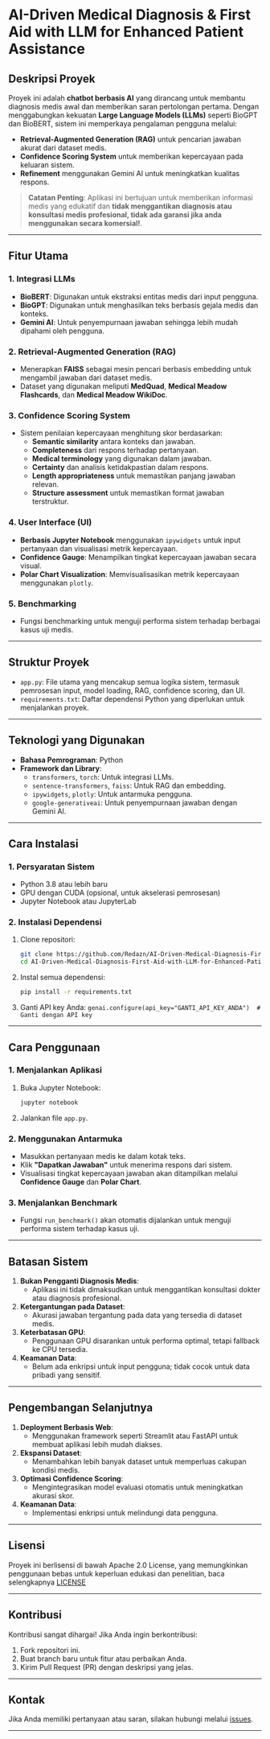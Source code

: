 
# **AI-Driven Medical Diagnosis & First Aid with LLM for Enhanced Patient Assistance**

## **Deskripsi Proyek**
Proyek ini adalah **chatbot berbasis AI** yang dirancang untuk membantu diagnosis medis awal dan memberikan saran pertolongan pertama. Dengan menggabungkan kekuatan **Large Language Models (LLMs)** seperti BioGPT dan BioBERT, sistem ini memperkaya pengalaman pengguna melalui:
- **Retrieval-Augmented Generation (RAG)** untuk pencarian jawaban akurat dari dataset medis.
- **Confidence Scoring System** untuk memberikan kepercayaan pada keluaran sistem.
- **Refinement** menggunakan Gemini AI untuk meningkatkan kualitas respons.

> **Catatan Penting**:
> Aplikasi ini bertujuan untuk memberikan informasi medis yang edukatif dan **tidak menggantikan diagnosis atau konsultasi medis profesional, tidak ada garansi jika anda menggunakan secara komersial!**.

---

## **Fitur Utama**
### **1. Integrasi LLMs**
- **BioBERT**: Digunakan untuk ekstraksi entitas medis dari input pengguna.
- **BioGPT**: Digunakan untuk menghasilkan teks berbasis gejala medis dan konteks.
- **Gemini AI**: Untuk penyempurnaan jawaban sehingga lebih mudah dipahami oleh pengguna.

### **2. Retrieval-Augmented Generation (RAG)**
- Menerapkan **FAISS** sebagai mesin pencari berbasis embedding untuk mengambil jawaban dari dataset medis.
- Dataset yang digunakan meliputi **MedQuad**, **Medical Meadow Flashcards**, dan **Medical Meadow WikiDoc**.

### **3. Confidence Scoring System**
- Sistem penilaian kepercayaan menghitung skor berdasarkan:
  - **Semantic similarity** antara konteks dan jawaban.
  - **Completeness** dari respons terhadap pertanyaan.
  - **Medical terminology** yang digunakan dalam jawaban.
  - **Certainty** dan analisis ketidakpastian dalam respons.
  - **Length appropriateness** untuk memastikan panjang jawaban relevan.
  - **Structure assessment** untuk memastikan format jawaban terstruktur.

### **4. User Interface (UI)**
- **Berbasis Jupyter Notebook** menggunakan `ipywidgets` untuk input pertanyaan dan visualisasi metrik kepercayaan.
- **Confidence Gauge**: Menampilkan tingkat kepercayaan jawaban secara visual.
- **Polar Chart Visualization**: Memvisualisasikan metrik kepercayaan menggunakan `plotly`.

### **5. Benchmarking**
- Fungsi benchmarking untuk menguji performa sistem terhadap berbagai kasus uji medis.

---

## **Struktur Proyek**
- `app.py`: File utama yang mencakup semua logika sistem, termasuk pemrosesan input, model loading, RAG, confidence scoring, dan UI.
- `requirements.txt`: Daftar dependensi Python yang diperlukan untuk menjalankan proyek.

---

## **Teknologi yang Digunakan**
- **Bahasa Pemrograman**: Python
- **Framework dan Library**:
  - `transformers`, `torch`: Untuk integrasi LLMs.
  - `sentence-transformers`, `faiss`: Untuk RAG dan embedding.
  - `ipywidgets`, `plotly`: Untuk antarmuka pengguna.
  - `google-generativeai`: Untuk penyempurnaan jawaban dengan Gemini AI.

---

## **Cara Instalasi**
### **1. Persyaratan Sistem**
- Python 3.8 atau lebih baru
- GPU dengan CUDA (opsional, untuk akselerasi pemrosesan)
- Jupyter Notebook atau JupyterLab

### **2. Instalasi Dependensi**
1. Clone repositori:
   ```bash
   git clone https://github.com/Redazn/AI-Driven-Medical-Diagnosis-First-Aid-with-LLM-for-Enhanced-Patient-Assistance.git
   cd AI-Driven-Medical-Diagnosis-First-Aid-with-LLM-for-Enhanced-Patient-Assistance
   ```
2. Instal semua dependensi:
   ```bash
   pip install -r requirements.txt
   ```
3. Ganti API key Anda: ```genai.configure(api_key="GANTI_API_KEY_ANDA")  # Ganti dengan API key```

---

## **Cara Penggunaan**
### **1. Menjalankan Aplikasi**
1. Buka Jupyter Notebook:
   ```bash
   jupyter notebook
   ```
2. Jalankan file `app.py`.

### **2. Menggunakan Antarmuka**
- Masukkan pertanyaan medis ke dalam kotak teks.
- Klik **"Dapatkan Jawaban"** untuk menerima respons dari sistem.
- Visualisasi tingkat kepercayaan jawaban akan ditampilkan melalui **Confidence Gauge** dan **Polar Chart**.

### **3. Menjalankan Benchmark**
- Fungsi `run_benchmark()` akan otomatis dijalankan untuk menguji performa sistem terhadap kasus uji.

---

## **Batasan Sistem**
1. **Bukan Pengganti Diagnosis Medis**:
   - Aplikasi ini tidak dimaksudkan untuk menggantikan konsultasi dokter atau diagnosis profesional.
2. **Ketergantungan pada Dataset**:
   - Akurasi jawaban tergantung pada data yang tersedia di dataset medis.
3. **Keterbatasan GPU**:
   - Penggunaan GPU disarankan untuk performa optimal, tetapi fallback ke CPU tersedia.
4. **Keamanan Data**:
   - Belum ada enkripsi untuk input pengguna; tidak cocok untuk data pribadi yang sensitif.

---

## **Pengembangan Selanjutnya**
1. **Deployment Berbasis Web**:
   - Menggunakan framework seperti Streamlit atau FastAPI untuk membuat aplikasi lebih mudah diakses.
2. **Ekspansi Dataset**:
   - Menambahkan lebih banyak dataset untuk memperluas cakupan kondisi medis.
3. **Optimasi Confidence Scoring**:
   - Mengintegrasikan model evaluasi otomatis untuk meningkatkan akurasi skor.
4. **Keamanan Data**:
   - Implementasi enkripsi untuk melindungi data pengguna.

---

## **Lisensi**
Proyek ini berlisensi di bawah Apache 2.0 License, yang memungkinkan penggunaan bebas untuk keperluan edukasi dan penelitian, baca selengkapnya [LICENSE](LICENSE)

---

## **Kontribusi**
Kontribusi sangat dihargai! Jika Anda ingin berkontribusi:
1. Fork repositori ini.
2. Buat branch baru untuk fitur atau perbaikan Anda.
3. Kirim Pull Request (PR) dengan deskripsi yang jelas.

---

## **Kontak**
Jika Anda memiliki pertanyaan atau saran, silakan hubungi melalui [issues](https://github.com/Redazn/AI-Driven-Medical-Diagnosis-First-Aid-with-LLM-for-Enhanced-Patient-Assistance/issues).

---
